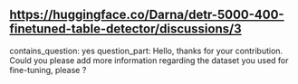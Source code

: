 ## https://huggingface.co/Darna/detr-5000-400-finetuned-table-detector/discussions/3

contains_question: yes
question_part: Hello, thanks for your contribution. Could you please add more information regarding the dataset you used for fine-tuning, please ?